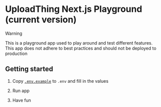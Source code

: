 # UploadThing Next.js Playground (current version)

> [!WARNING]
>
> This is a playground app used to play around and test different features. This
> app does not adhere to best practices and should not be deployed to production

## Getting started

1. Copy [`.env.example`](./.env.example) to `.env` and fill in the values

2. Run app

3. Have fun
